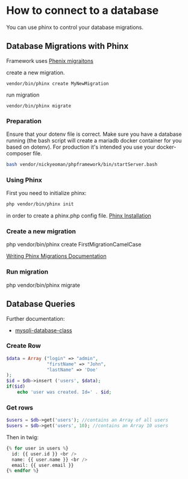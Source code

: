# How to connect to a database

You can use phinx to control your database migrations.

## Database Migrations with Phinx

Framework uses [Phenix migraitons](https://book.cakephp.org/phinx/0/en/migrations.html)

create a new migration.
```
vendor/bin/phinx create MyNewMigration
```

run migration
```
vendor/bin/phinx migrate
```

### Preparation

Ensure that your dotenv file is correct.
Make sure you have a database running (the bash script will create a mariadb docker container for you based on dotenv).
For production it's intended you use your docker-composer file.

```bash
bash vendor/nickyeoman/phpframework/bin/startServer.bash
```

### Using Phinx

First you need to initialize phinx:

```bash
php vendor/bin/phinx init
```

in order to create a phinx.php config file. [Phinx Installation](https://book.cakephp.org/phinx/0/en/install.html)

### Create a new migration

php vendor/bin/phinx create FirstMigrationCamelCase

[Writing Phinx Migrations Documentation](https://book.cakephp.org/phinx/0/en/migrations.html)

### Run migration

php vendor/bin/phinx migrate

## Database Queries

Further documentation:

* [mysqli-database-class](https://packagist.org/packages/thingengineer/mysqli-database-class)

### Create Row

```php
$data = Array ("login" => "admin",
               "firstName" => "John",
               "lastName" => 'Doe'
);
$id = $db->insert ('users', $data);
if($id)
    echo 'user was created. Id=' . $id;
```

### Get rows

```php
$users = $db->get('users'); //contains an Array of all users
$users = $db->get('users', 10); //contains an Array 10 users
```

Then in twig:

```php
{% for user in users %}
  id: {{ user.id }} <br />
  name: {{ user.name }} <br />
  email: {{ user.email }}
{% endfor %}
```
